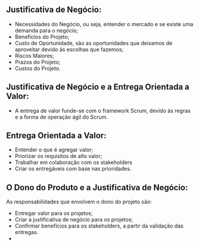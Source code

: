 ## Justificativa de Negócio:

- Necessidades do Negócio, ou seja, entender o mercado e se existe uma demanda para o negócio;
- Benefícios do Projeto;
- Custo de Oportunidade, são as oportunidades que deixamos de aproveitar devido às escolhas que fazemos;
- Riscos Maiores;
- Prazos do Projeto;
- Custos do Projeto.

## Justificativa de Negócio e a Entrega Orientada a Valor:

- A entrega de valor funde-se com o framework Scrum, devido às regras e a forma de operação ágil do Scrum.

## Entrega Orientada a Valor:

- Entender o que é agregar valor;
- Priorizar os requisitos de alto valor;
- Trabalhar em colaboração com os stakeholders
- Criar os entregáveis com base nas prioridades.

## O Dono do Produto e a Justificativa de Negócio:

As responsabilidades que envolvem o dono do projeto são:

- Entregar valor para os projetos;
- Criar a justificativa de negócio para os projetos;
- Confirmar benefícios para os stakeholders, a partir da validação das entregas.
- 
